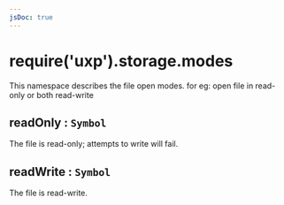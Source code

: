 ```yaml
---
jsDoc: true
---
```


<a name="module-storage-modes" id="module-storage-modes"></a>

# require('uxp').storage.modes
This namespace describes the file open modes. for eg: open file in read-only or both read-write



<a name="module-storage-modes-readonly" id="module-storage-modes-readonly"></a>

## readOnly : `Symbol`
The file is read-only; attempts to write will fail.



<a name="module-storage-modes-readwrite" id="module-storage-modes-readwrite"></a>

## readWrite : `Symbol`
The file is read-write.


